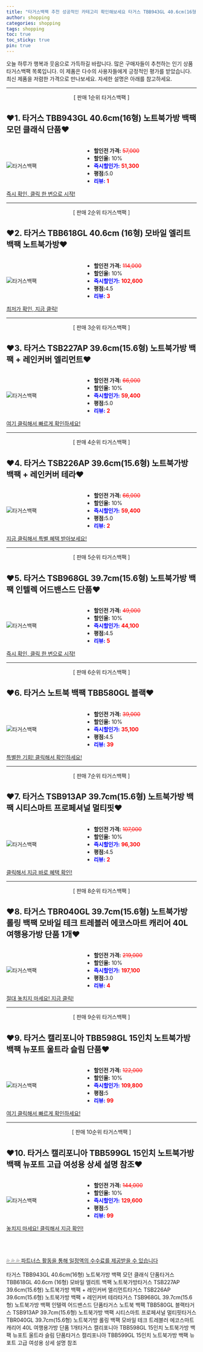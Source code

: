 ```yaml
---
title: "타거스백팩 추천 성공적인 카테고리 확인해보세요 타거스 TBB943GL 40.6cm(16형) 노트북가방 백팩"
author: shopping
categories: shopping
tags: shopping
toc: true
toc_sticky: true
pin: true
---
```

오늘 하루가 행복과 웃음으로 가득하길 바랍니다. 많은 구매자들이 추천하는 인기 상품 타거스백팩 목록입니다. 이 제품은 다수의 사용자들에게 긍정적인 평가를 받았습니다. 최신 제품을 저렴한 가격으로 만나보세요. 자세한 설명은 아래를 참고하세요.

---
<p class="toplist" style="margin: 0 auto; display: block; width: fit-content;">[ 판매 1순위 타거스백팩 ]</p>

<h2><strong>❤️1. 타거스 TBB943GL 40.6cm(16형) 노트북가방 백팩 모던 클래식 단품❤️</strong></h2>

<div style="display: flex; align-items: center;">
    <div style="flex: 0.4;">
        <img src="https://thumbnail6.coupangcdn.com/thumbnails/remote/230x230ex/image/vendor_inventory/1ed5/d11e513a0deb81b4589fef86d64e32eb78a735bd51af0309badf2616f04c.jpg" alt="타거스백팩" style="max-width: 100%;">
    </div>
    <div style="flex: 0.6; margin-left: 10px;">
        <ul>
            <li><strong>할인전 가격:</strong> <del style="color: red;">57,000</del></li>
            <li><strong>할인율:</strong> 10%</li>
            <li><span style='color:blue'><strong>즉시할인가:</strong></span> <span style='color:red'><strong>51,300</strong></span></li>
            <li><strong>평점:</strong>5.0</li>
            <li><span style='color:blue'><strong>리뷰:</strong></span> <span style='color:red'><strong>1</strong></span></li>
        </ul>
    </div>
</div>
<div class="center">
    <a href="https://William4Davisa.github.io?lptag=AF9450613&subid=githubio&pageKey=7643643680&traceid=V0-153&itemId=20317727084&vendorItemId=88342168930" class="myButton">
        즉시 확인, 클릭 한 번으로 시작!
    </a>
</div>


---
<p class="toplist" style="margin: 0 auto; display: block; width: fit-content;">[ 판매 2순위 타거스백팩 ]</p>

<h2><strong>❤️2. 타거스 TBB618GL 40.6cm (16형) 모바일 엘리트 백팩 노트북가방❤️</strong></h2>

<div style="display: flex; align-items: center;">
    <div style="flex: 0.4;">
        <img src="https://thumbnail7.coupangcdn.com/thumbnails/remote/230x230ex/image/vendor_inventory/8695/188ab345c6b30210fcf91558daab0e79a1137967dee1ea6e24c6411896b7.jpg" alt="타거스백팩" style="max-width: 100%;">
    </div>
    <div style="flex: 0.6; margin-left: 10px;">
        <ul>
            <li><strong>할인전 가격:</strong> <del style="color: red;">114,000</del></li>
            <li><strong>할인율:</strong> 10%</li>
            <li><span style='color:blue'><strong>즉시할인가:</strong></span> <span style='color:red'><strong>102,600</strong></span></li>
            <li><strong>평점:</strong>4.5</li>
            <li><span style='color:blue'><strong>리뷰:</strong></span> <span style='color:red'><strong>3</strong></span></li>
        </ul>
    </div>
</div>
<div class="center">
    <a href="https://William4Davisa.github.io?lptag=AF9450613&subid=githubio&pageKey=7746598115&traceid=V0-153&itemId=20855254840&vendorItemId=87922752517" class="myButton">
        최저가 확인, 지금 클릭!
    </a>
</div>


---
<p class="toplist" style="margin: 0 auto; display: block; width: fit-content;">[ 판매 3순위 타거스백팩 ]</p>

<h2><strong>❤️3. 타거스 TSB227AP 39.6cm(15.6형) 노트북가방 백팩 + 레인커버 엘리먼트❤️</strong></h2>

<div style="display: flex; align-items: center;">
    <div style="flex: 0.4;">
        <img src="https://thumbnail9.coupangcdn.com/thumbnails/remote/230x230ex/image/vendor_inventory/0b3e/74858212d955c2f2d241b224e1f667246354007bbc9fce6e028e0ebf8e74.jpg" alt="타거스백팩" style="max-width: 100%;">
    </div>
    <div style="flex: 0.6; margin-left: 10px;">
        <ul>
            <li><strong>할인전 가격:</strong> <del style="color: red;">66,000</del></li>
            <li><strong>할인율:</strong> 10%</li>
            <li><span style='color:blue'><strong>즉시할인가:</strong></span> <span style='color:red'><strong>59,400</strong></span></li>
            <li><strong>평점:</strong>5.0</li>
            <li><span style='color:blue'><strong>리뷰:</strong></span> <span style='color:red'><strong>2</strong></span></li>
        </ul>
    </div>
</div>
<div class="center">
    <a href="https://William4Davisa.github.io?lptag=AF9450613&subid=githubio&pageKey=7814427019&traceid=V0-153&itemId=21205988758&vendorItemId=88267219142" class="myButton">
        여기 클릭해서 빠르게 확인하세요!
    </a>
</div>


---
<p class="toplist" style="margin: 0 auto; display: block; width: fit-content;">[ 판매 4순위 타거스백팩 ]</p>

<h2><strong>❤️4. 타거스 TSB226AP 39.6cm(15.6형) 노트북가방 백팩 + 레인커버 테라❤️</strong></h2>

<div style="display: flex; align-items: center;">
    <div style="flex: 0.4;">
        <img src="https://thumbnail10.coupangcdn.com/thumbnails/remote/230x230ex/image/vendor_inventory/ff0a/14c1cc6f080346f7300fa7d687bcc3e523ba3b6abd8e77cee5cd540e3972.jpg" alt="타거스백팩" style="max-width: 100%;">
    </div>
    <div style="flex: 0.6; margin-left: 10px;">
        <ul>
            <li><strong>할인전 가격:</strong> <del style="color: red;">66,000</del></li>
            <li><strong>할인율:</strong> 10%</li>
            <li><span style='color:blue'><strong>즉시할인가:</strong></span> <span style='color:red'><strong>59,400</strong></span></li>
            <li><strong>평점:</strong>5.0</li>
            <li><span style='color:blue'><strong>리뷰:</strong></span> <span style='color:red'><strong>2</strong></span></li>
        </ul>
    </div>
</div>
<div class="center">
    <a href="https://William4Davisa.github.io?lptag=AF9450613&subid=githubio&pageKey=7835534702&traceid=V0-153&itemId=21317936837&vendorItemId=88377346899" class="myButton">
        지금 클릭해서 특별 혜택 받아보세요!
    </a>
</div>


---
<p class="toplist" style="margin: 0 auto; display: block; width: fit-content;">[ 판매 5순위 타거스백팩 ]</p>

<h2><strong>❤️5. 타거스 TSB968GL 39.7cm(15.6형) 노트북가방 백팩 인텔렉 어드밴스드 단품❤️</strong></h2>

<div style="display: flex; align-items: center;">
    <div style="flex: 0.4;">
        <img src="https://thumbnail10.coupangcdn.com/thumbnails/remote/230x230ex/image/vendor_inventory/8087/0ec92b4cc1d375bf3c0366f33c725b6358b4b6ffa48b3c9ab03a9e6d2112.jpg" alt="타거스백팩" style="max-width: 100%;">
    </div>
    <div style="flex: 0.6; margin-left: 10px;">
        <ul>
            <li><strong>할인전 가격:</strong> <del style="color: red;">49,000</del></li>
            <li><strong>할인율:</strong> 10%</li>
            <li><span style='color:blue'><strong>즉시할인가:</strong></span> <span style='color:red'><strong>44,100</strong></span></li>
            <li><strong>평점:</strong>4.5</li>
            <li><span style='color:blue'><strong>리뷰:</strong></span> <span style='color:red'><strong>5</strong></span></li>
        </ul>
    </div>
</div>
<div class="center">
    <a href="https://William4Davisa.github.io?lptag=AF9450613&subid=githubio&pageKey=5268338101&traceid=V0-153&itemId=7501710005&vendorItemId=87922599215" class="myButton">
        즉시 확인, 클릭 한 번으로 시작!
    </a>
</div>


---
<p class="toplist" style="margin: 0 auto; display: block; width: fit-content;">[ 판매 6순위 타거스백팩 ]</p>

<h2><strong>❤️6. 타거스 노트북 백팩 TBB580GL 블랙❤️</strong></h2>

<div style="display: flex; align-items: center;">
    <div style="flex: 0.4;">
        <img src="https://thumbnail8.coupangcdn.com/thumbnails/remote/230x230ex/image/vendor_inventory/de61/e13f7ceb5604f759b9a34a248ab82ac6b00dd055c21d76f5d8d61147e183.jpg" alt="타거스백팩" style="max-width: 100%;">
    </div>
    <div style="flex: 0.6; margin-left: 10px;">
        <ul>
            <li><strong>할인전 가격:</strong> <del style="color: red;">39,000</del></li>
            <li><strong>할인율:</strong> 10%</li>
            <li><span style='color:blue'><strong>즉시할인가:</strong></span> <span style='color:red'><strong>35,100</strong></span></li>
            <li><strong>평점:</strong>4.5</li>
            <li><span style='color:blue'><strong>리뷰:</strong></span> <span style='color:red'><strong>39</strong></span></li>
        </ul>
    </div>
</div>
<div class="center">
    <a href="https://William4Davisa.github.io?lptag=AF9450613&subid=githubio&pageKey=7746564933&traceid=V0-153&itemId=20855065884&vendorItemId=87922567880" class="myButton">
        특별한 기회! 클릭해서 확인하세요!
    </a>
</div>


---
<p class="toplist" style="margin: 0 auto; display: block; width: fit-content;">[ 판매 7순위 타거스백팩 ]</p>

<h2><strong>❤️7. 타거스 TSB913AP 39.7cm(15.6형) 노트북가방 백팩 시티스마트 프로페셔널 멀티핏❤️</strong></h2>

<div style="display: flex; align-items: center;">
    <div style="flex: 0.4;">
        <img src="https://thumbnail6.coupangcdn.com/thumbnails/remote/230x230ex/image/vendor_inventory/1e18/cf8d1178364c22ba3bca4547049566b9cacada09816825a83055ebfcc7fb.jpg" alt="타거스백팩" style="max-width: 100%;">
    </div>
    <div style="flex: 0.6; margin-left: 10px;">
        <ul>
            <li><strong>할인전 가격:</strong> <del style="color: red;">107,000</del></li>
            <li><strong>할인율:</strong> 10%</li>
            <li><span style='color:blue'><strong>즉시할인가:</strong></span> <span style='color:red'><strong>96,300</strong></span></li>
            <li><strong>평점:</strong>4.5</li>
            <li><span style='color:blue'><strong>리뷰:</strong></span> <span style='color:red'><strong>2</strong></span></li>
        </ul>
    </div>
</div>
<div class="center">
    <a href="https://William4Davisa.github.io?lptag=AF9450613&subid=githubio&pageKey=7704294039&traceid=V0-153&itemId=20635394366&vendorItemId=87709275230" class="myButton">
        클릭해서 지금 바로 혜택 확인!
    </a>
</div>


---
<p class="toplist" style="margin: 0 auto; display: block; width: fit-content;">[ 판매 8순위 타거스백팩 ]</p>

<h2><strong>❤️8. 타거스 TBR040GL 39.7cm(15.6형) 노트북가방 롤링 백팩 모바일 테크 트레블러 에코스마트 캐리어 40L 여행용가방 단품 1개❤️</strong></h2>

<div style="display: flex; align-items: center;">
    <div style="flex: 0.4;">
        <img src="https://thumbnail9.coupangcdn.com/thumbnails/remote/230x230ex/image/vendor_inventory/ed3c/13fa7b1a519b740d82e8f94237f09077aa741ed25e7740d48b72f5bd1e77.jpg" alt="타거스백팩" style="max-width: 100%;">
    </div>
    <div style="flex: 0.6; margin-left: 10px;">
        <ul>
            <li><strong>할인전 가격:</strong> <del style="color: red;">219,000</del></li>
            <li><strong>할인율:</strong> 10%</li>
            <li><span style='color:blue'><strong>즉시할인가:</strong></span> <span style='color:red'><strong>197,100</strong></span></li>
            <li><strong>평점:</strong>3.0</li>
            <li><span style='color:blue'><strong>리뷰:</strong></span> <span style='color:red'><strong>4</strong></span></li>
        </ul>
    </div>
</div>
<div class="center">
    <a href="https://William4Davisa.github.io?lptag=AF9450613&subid=githubio&pageKey=7276952664&traceid=V0-153&itemId=18570932305&vendorItemId=85708068202" class="myButton">
        절대 놓치지 마세요! 지금 클릭!
    </a>
</div>


---
<p class="toplist" style="margin: 0 auto; display: block; width: fit-content;">[ 판매 9순위 타거스백팩 ]</p>

<h2><strong>❤️9. 타거스 캘리포니아 TBB598GL 15인치 노트북가방 백팩 뉴포트 울트라 슬림 단품❤️</strong></h2>

<div style="display: flex; align-items: center;">
    <div style="flex: 0.4;">
        <img src="https://thumbnail10.coupangcdn.com/thumbnails/remote/230x230ex/image/vendor_inventory/1b58/0c44b9d905e47efc96d7972e8f97a502a1517217de6f259e639fcb484dbd.jpg" alt="타거스백팩" style="max-width: 100%;">
    </div>
    <div style="flex: 0.6; margin-left: 10px;">
        <ul>
            <li><strong>할인전 가격:</strong> <del style="color: red;">122,000</del></li>
            <li><strong>할인율:</strong> 10%</li>
            <li><span style='color:blue'><strong>즉시할인가:</strong></span> <span style='color:red'><strong>109,800</strong></span></li>
            <li><strong>평점:</strong>5</li>
            <li><span style='color:blue'><strong>리뷰:</strong></span> <span style='color:red'><strong>99</strong></span></li>
        </ul>
    </div>
</div>
<div class="center">
    <a href="https://William4Davisa.github.io?lptag=AF9450613&subid=githubio&pageKey=7276945634&traceid=V0-153&itemId=18570900996&vendorItemId=88254949035" class="myButton">
        여기 클릭해서 빠르게 확인하세요!
    </a>
</div>


---
<p class="toplist" style="margin: 0 auto; display: block; width: fit-content;">[ 판매 10순위 타거스백팩 ]</p>

<h2><strong>❤️10. 타거스 캘리포니아 TBB599GL 15인치 노트북가방 백팩 뉴포트 고급 여성용 상세 설명 참조❤️</strong></h2>

<div style="display: flex; align-items: center;">
    <div style="flex: 0.4;">
        <img src="https://thumbnail8.coupangcdn.com/thumbnails/remote/230x230ex/image/vendor_inventory/f093/7eb6ec2245d0b08efcb03d6800f71d1b9be8bc179c068e5689f5c4095d6b.jpg" alt="타거스백팩" style="max-width: 100%;">
    </div>
    <div style="flex: 0.6; margin-left: 10px;">
        <ul>
            <li><strong>할인전 가격:</strong> <del style="color: red;">144,000</del></li>
            <li><strong>할인율:</strong> 10%</li>
            <li><span style='color:blue'><strong>즉시할인가:</strong></span> <span style='color:red'><strong>129,600</strong></span></li>
            <li><strong>평점:</strong>5</li>
            <li><span style='color:blue'><strong>리뷰:</strong></span> <span style='color:red'><strong>99</strong></span></li>
        </ul>
    </div>
</div>
<div class="center">
    <a href="https://William4Davisa.github.io?lptag=AF9450613&subid=githubio&pageKey=7166539376&traceid=V0-153&itemId=18045967065&vendorItemId=88197647097" class="myButton">
        놓치지 마세요! 클릭해서 지금 확인!
    </a>
</div>

<br><br><br>[💦 💦 💦 파트너스 활동을 통해 일정액의 수수료를 제공받을 수 있습니다](https://link.coupang.com/a/bcpT2c)<br><br>타거스 TBB943GL 40.6cm(16형) 노트북가방 백팩 모던 클래식 단품타거스 TBB618GL 40.6cm (16형) 모바일 엘리트 백팩 노트북가방타거스 TSB227AP 39.6cm(15.6형) 노트북가방 백팩 + 레인커버 엘리먼트타거스 TSB226AP 39.6cm(15.6형) 노트북가방 백팩 + 레인커버 테라타거스 TSB968GL 39.7cm(15.6형) 노트북가방 백팩 인텔렉 어드밴스드 단품타거스 노트북 백팩 TBB580GL 블랙타거스 TSB913AP 39.7cm(15.6형) 노트북가방 백팩 시티스마트 프로페셔널 멀티핏타거스 TBR040GL 39.7cm(15.6형) 노트북가방 롤링 백팩 모바일 테크 트레블러 에코스마트 캐리어 40L 여행용가방 단품 1개타거스 캘리포니아 TBB598GL 15인치 노트북가방 백팩 뉴포트 울트라 슬림 단품타거스 캘리포니아 TBB599GL 15인치 노트북가방 백팩 뉴포트 고급 여성용 상세 설명 참조